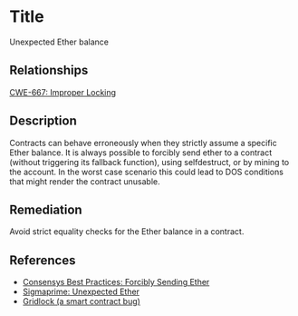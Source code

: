 # Title
Unexpected Ether balance

## Relationships
[CWE-667: Improper Locking](https://cwe.mitre.org/data/definitions/667.html)

## Description
Contracts can behave erroneously when they strictly assume a specific Ether balance. It is always possible to forcibly send ether to a contract (without triggering its fallback function), using selfdestruct, or by mining to the account. In the worst case scenario this could lead to DOS conditions that might render the contract unusable. 

## Remediation
Avoid strict equality checks for the Ether balance in a contract.

## References
* [Consensys Best Practices: Forcibly Sending Ether](https://consensys.github.io/smart-contract-best-practices/known_attacks/#forcibly-sending-ether-to-a-contract)
* [Sigmaprime: Unexpected Ether](https://blog.sigmaprime.io/solidity-security.html#ether)
* [Gridlock (a smart contract bug)](https://medium.com/@nmcl/gridlock-a-smart-contract-bug-73b8310608a9)
